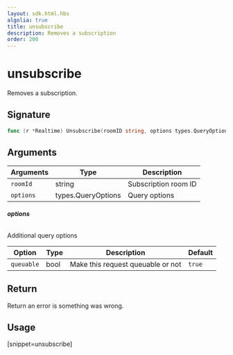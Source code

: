 ```yaml
---
layout: sdk.html.hbs
algolia: true
title: unsubscribe
description: Removes a subscription
order: 200
---
```


# unsubscribe

Removes a subscription.

## Signature

```go
func (r *Realtime) Unsubscribe(roomID string, options types.QueryOptions) error
```

## Arguments

| Arguments    | Type    | Description |
|--------------|---------|-------------|
| ``roomId`` | string| Subscription room ID  |
| `options` | types.QueryOptions | Query options |

###### **options**

Additional query options

| Option     | Type    | Description                       | Default |
| ---------- | ------- | --------------------------------- | ------- |
| `queuable` | bool | Make this request queuable or not | `true`  |

## Return

Return an error is something was wrong.

## Usage

[snippet=unsubscribe]
